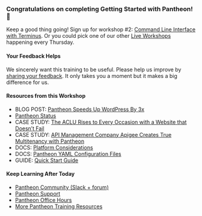 ### Congratulations on completing Getting Started with Pantheon! 🎉 

Keep a good thing going! Sign up for workshop #2: [Command Line Interface with Terminus](https://pantheon.io/live-workshops/command-line-interface-terminus). Or you could pick one of our other [Live Workshops](https://pantheon.io/live-workshops) happening every Thursday.

#### Your Feedback Helps

We sincerely want this training to be useful. Please help us improve by [sharing your feedback](https://www.getfeedback.com/r/FHnfj1n8?gf_q[8821859]=17495037). It only takes you a moment but it makes a big difference for us. 

#### Resources from this Workshop
- BLOG POST: [Pantheon Speeds Up WordPress By 3x](https://pantheon.io/blog/pantheon-speeds-wordpress-3x)
- [Pantheon Status](https://status.pantheon.io/)
- CASE STUDY: [The ACLU Rises to Every Occasion with a Website that Doesn’t Fail](https://pantheon.io/resources/aclu-rises-every-occasion-website-doesnt-fail-drupal-case-study)
- CASE STUDY: [API Management Company Apigee Creates True Multitenancy with Pantheon](https://pantheon.io/resources/api-management-company-apigee-creates-true-multitenancy-drupal-case-study)
- DOCS: [Platform Considerations](https://pantheon.io/docs/platform-considerations/)
- DOCS: [Pantheon YAML Configuration Files](https://pantheon.io/docs/pantheon-yml)
- GUIDE: [Quick Start Guide](https://pantheon.io/docs/guides/quickstart/)

#### Keep Learning After Today
- [Pantheon Community (Slack + forum)](https://pantheon.io/docs/pantheon-community/)
- [Pantheon Support](https://pantheon.io/docs/support/)
- [Pantheon Office Hours](https://pantheon.io/agencies/office-hours)
- [More Pantheon Training Resources](https://pantheon.io/learn-pantheon)
